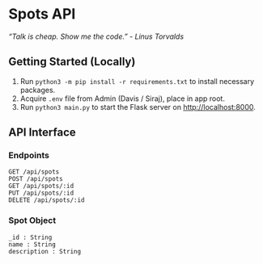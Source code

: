 # Spots API

_“Talk is cheap. Show me the code.” - Linus Torvalds_

## Getting Started (Locally)

1. Run `python3 -m pip install -r requirements.txt` to install necessary packages.
2. Acquire `.env` file from Admin (Davis / Siraj), place in app root.
3. Run `python3 main.py` to start the Flask server on [http://localhost:8000](http://localhost:8000).

## API Interface
### Endpoints
```
GET /api/spots
POST /api/spots
GET /api/spots/:id
PUT /api/spots/:id
DELETE /api/spots/:id
```

### Spot Object
```
_id : String
name : String
description : String
```